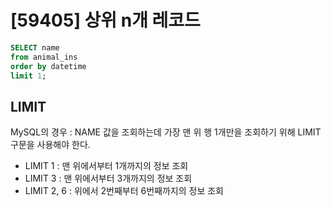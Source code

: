 # [59405] 상위 n개 레코드

```sql
SELECT name
from animal_ins
order by datetime
limit 1;
```
## LIMIT
MySQL의 경우 : NAME 값을 조회하는데 가장 맨 위 행 1개만을 조회하기 위해 LIMIT 구문을 사용해야 한다.
- LIMIT 1 : 맨 위에서부터 1개까지의 정보 조회
- LIMIT 3 : 맨 위에서부터 3개까지의 정보 조회
- LIMIT 2, 6 : 위에서 2번째부터 6번째까지의 정보 조회